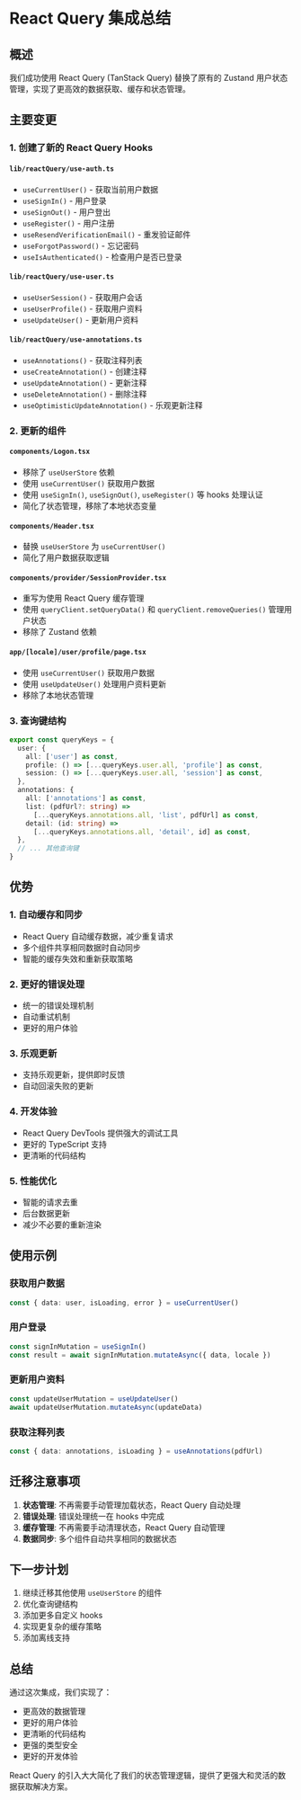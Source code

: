 # React Query 集成总结

## 概述

我们成功使用 React Query (TanStack Query) 替换了原有的 Zustand 用户状态管理，实现了更高效的数据获取、缓存和状态管理。

## 主要变更

### 1. 创建了新的 React Query Hooks

#### `lib/reactQuery/use-auth.ts`

- `useCurrentUser()` - 获取当前用户数据
- `useSignIn()` - 用户登录
- `useSignOut()` - 用户登出
- `useRegister()` - 用户注册
- `useResendVerificationEmail()` - 重发验证邮件
- `useForgotPassword()` - 忘记密码
- `useIsAuthenticated()` - 检查用户是否已登录

#### `lib/reactQuery/use-user.ts`

- `useUserSession()` - 获取用户会话
- `useUserProfile()` - 获取用户资料
- `useUpdateUser()` - 更新用户资料

#### `lib/reactQuery/use-annotations.ts`

- `useAnnotations()` - 获取注释列表
- `useCreateAnnotation()` - 创建注释
- `useUpdateAnnotation()` - 更新注释
- `useDeleteAnnotation()` - 删除注释
- `useOptimisticUpdateAnnotation()` - 乐观更新注释

### 2. 更新的组件

#### `components/Logon.tsx`

- 移除了 `useUserStore` 依赖
- 使用 `useCurrentUser()` 获取用户数据
- 使用 `useSignIn()`, `useSignOut()`, `useRegister()` 等 hooks 处理认证
- 简化了状态管理，移除了本地状态变量

#### `components/Header.tsx`

- 替换 `useUserStore` 为 `useCurrentUser()`
- 简化了用户数据获取逻辑

#### `components/provider/SessionProvider.tsx`

- 重写为使用 React Query 缓存管理
- 使用 `queryClient.setQueryData()` 和 `queryClient.removeQueries()` 管理用户状态
- 移除了 Zustand 依赖

#### `app/[locale]/user/profile/page.tsx`

- 使用 `useCurrentUser()` 获取用户数据
- 使用 `useUpdateUser()` 处理用户资料更新
- 移除了本地状态管理

### 3. 查询键结构

```typescript
export const queryKeys = {
  user: {
    all: ['user'] as const,
    profile: () => [...queryKeys.user.all, 'profile'] as const,
    session: () => [...queryKeys.user.all, 'session'] as const,
  },
  annotations: {
    all: ['annotations'] as const,
    list: (pdfUrl?: string) =>
      [...queryKeys.annotations.all, 'list', pdfUrl] as const,
    detail: (id: string) =>
      [...queryKeys.annotations.all, 'detail', id] as const,
  },
  // ... 其他查询键
}
```

## 优势

### 1. 自动缓存和同步

- React Query 自动缓存数据，减少重复请求
- 多个组件共享相同数据时自动同步
- 智能的缓存失效和重新获取策略

### 2. 更好的错误处理

- 统一的错误处理机制
- 自动重试机制
- 更好的用户体验

### 3. 乐观更新

- 支持乐观更新，提供即时反馈
- 自动回滚失败的更新

### 4. 开发体验

- React Query DevTools 提供强大的调试工具
- 更好的 TypeScript 支持
- 更清晰的代码结构

### 5. 性能优化

- 智能的请求去重
- 后台数据更新
- 减少不必要的重新渲染

## 使用示例

### 获取用户数据

```typescript
const { data: user, isLoading, error } = useCurrentUser()
```

### 用户登录

```typescript
const signInMutation = useSignIn()
const result = await signInMutation.mutateAsync({ data, locale })
```

### 更新用户资料

```typescript
const updateUserMutation = useUpdateUser()
await updateUserMutation.mutateAsync(updateData)
```

### 获取注释列表

```typescript
const { data: annotations, isLoading } = useAnnotations(pdfUrl)
```

## 迁移注意事项

1. **状态管理**: 不再需要手动管理加载状态，React Query 自动处理
2. **错误处理**: 错误处理统一在 hooks 中完成
3. **缓存管理**: 不再需要手动清理状态，React Query 自动管理
4. **数据同步**: 多个组件自动共享相同的数据状态

## 下一步计划

1. 继续迁移其他使用 `useUserStore` 的组件
2. 优化查询键结构
3. 添加更多自定义 hooks
4. 实现更复杂的缓存策略
5. 添加离线支持

## 总结

通过这次集成，我们实现了：

- 更高效的数据管理
- 更好的用户体验
- 更清晰的代码结构
- 更强的类型安全
- 更好的开发体验

React Query 的引入大大简化了我们的状态管理逻辑，提供了更强大和灵活的数据获取解决方案。
